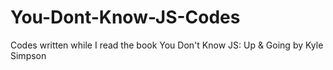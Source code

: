# You-Dont-Know-JS-Codes
Codes written while I read the book You Don't Know JS: Up &amp; Going by Kyle Simpson
